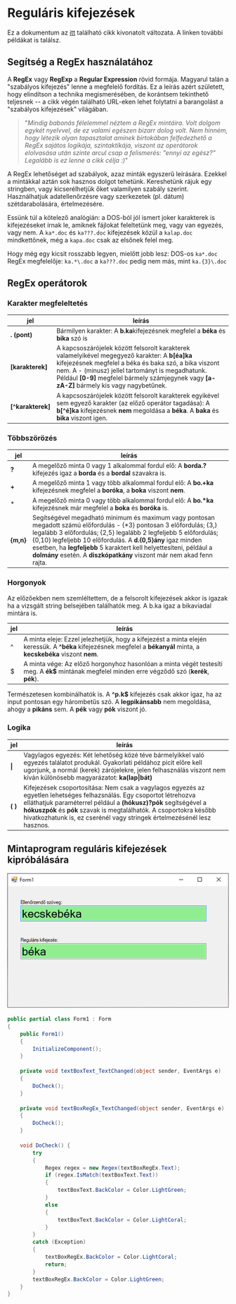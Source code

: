 # Reguláris kifejezések
Ez a dokumentum az [itt](http://vbence.web.elte.hu/regex_leiras.html) található cikk kivonatolt változata. A linken további példákat is találsz. 

## Segítség a RegEx használatához

A **RegEx** vagy **RegExp** a **Regular Expression** rövid formája. Magyarul talán a "szabályos kifejezés" lenne a megfelelő fordítás. Ez a leírás azért született, hogy elindítson a technika megismerésében, de korántsem tekinthető teljesnek -- a cikk végén található URL-eken lehet folytatni a barangolást a "szabályos kifejezések" világában.

> "*Mindig babonás félelemmel néztem a RegEx mintáira. Volt dolgom egykét nyelvvel, de ez valami egészen bizarr dolog volt. Nem hinném, hogy létezik olyan tapasztalat aminek birtokában felfedezhető a RegEx sajátos logikája, szintaktikája, viszont az operátorok elolvasása után szinte arcul csap a felismerés: "ennyi az egész?" Legalább is ez lenne a cikk célja :)*"

A RegEx lehetőséget ad szabályok, azaz minták egyszerű leírására. Ezekkel a mintákkal aztán sok hasznos dolgot tehetünk. Kereshetünk rájuk egy stringben, vagy kicserélhetjük őket valamilyen szabály szerint. Használhatjuk adatellenőrzésre vagy szerkezetek (pl. dátum) szétdarabolására, értelmezésére.

Essünk túl a kötelező analógián: a DOS-ból jól ismert joker karakterek is kifejezéseket írnak le, amiknek fájlokat feleltetünk meg, vagy van egyezés, vagy nem. A `ka*.doc` és `ka???.doc` kifejezések közül a `kalap.doc` mindkettőnek, még a `kapa.doc` csak az elsőnek felel meg.

Hogy még egy kicsit rosszabb legyen, mielőtt jobb lesz: DOS-os `ka*.doc` RegEx megfelelője: `ka.*\.doc` a `ka???.doc` pedig nem más, mint `ka.{3}\.doc`

## RegEx operátorok

### Karakter megfeleltetés
| jel|leírás 
|-|-
|**. (pont)**|Bármilyen karakter: A  **b.ka**kifejezésnek megfelel a  **béka**  és  **bika**  szó is
|**[karakterek]**|A kapcsoszárójelek között felsorolt karakterek valamelyikével megegyező karakter: A  **b[éa]ka**  kifejezésnek megfelel a béka és baka szó, a bika viszont nem. A - (minusz) jellel tartományt is megadhatunk. Például  **[0-9]**  megfelel bármely számjegynek vagy  **[a-zA-Z]** bármely kis vagy nagybetűnek.
|**[^karakterek]**| A kapcsoszárójelek között felsorolt karakterek egyikével sem egyező karakter (az előző operátor tagadása): A  **b[^é]ka**  kifejezésnek  **nem**  megoldása a  **béka**. A  **baka**  és  **bika**  viszont igen.

### Többszörözés
| jel|leírás 
|-|-
|**?**|A megelőző minta 0 vagy 1 alkalommal fordul elő: A  **borda.?**  kifejezés igaz a  **borda**  és a  **bordal**  szavakra is.
|**+**|A megelőző minta 1 vagy több alkalommal fordul elő: A  **bo.+ka**  kifejezésnek megfelel a  **boróka**, a  **boka**  viszont  **nem**.
|*|A megelőző minta 0 vagy több alkalommal fordul elő: A  **bo.\*ka**  kifejezésnek már megfelel a  **boka**  és  **boróka**  is.
|**{m,n}**|Segítségével megadható minimum és maximum vagy pontosan megadott számú előfordulás - {*3} pontosan 3 előfordulás; {3,} legalább 3 előfordulás; {2,5} legalább 2 legfeljebb 5 előfordulás; {0,10} legfeljebb 10 előfordulás. A **d.{0,5}ány** igaz minden esetben, ha **legfeljebb** 5 karaktert kell helyettesíteni, például a **dolmány** esetén. A **diszkópatkány** viszont már nem akad fenn rajta.

### Horgonyok

Az előzőekben nem szemléltettem, de a felsorolt kifejezések akkor is igazak ha a vizsgált string belsejében találhatók meg. A b.ka igaz a bikaviadal mintára is.

| jel|leírás 
|-|-
|^|A minta eleje: Ezzel jelezhetjük, hogy a kifejezést a minta elején keressük. A  **^béka**  kifejezésnek megfelel a  **békanyál**  minta, a  **kecskebéka**  viszont  **nem**.
|\$|A minta vége: Az előző horgonyhoz hasonlóan a minta végét testesíti meg. A  **ék$**  mintának megfelel minden erre végződő szó (**kerék**,  **pék**).

Természetesen kombinálhatók is. A  **^p.k$**  kifejezés csak akkor igaz, ha az input pontosan egy hárombetűs szó. A **legpikánsabb** nem megoldása, ahogy a **pikáns** sem. A  **pék**  vagy  **pók**  viszont jó.

### Logika

| jel|leírás 
|-|-
|**\|**|Vagylagos egyezés: Két lehetőség közé téve bármelyikkel való egyezés találatot produkál. Gyakorlati példához picit előre kell ugorjunk, a normál (kerek) zárójelekre, jelen felhasználás viszont nem kíván különösebb magyarázatot:  **ka(lap\|bát)**
|**( )**|Kifejezések csoportosítása: Nem csak a vagylagos egyezés az egyetlen lehetséges felhazsnálás. Egy csoportot létrehozva elláthatjuk paraméterrel például a  **(hókusz)?pók**  segítségével a  **hókuszpók**  és  **pók**  szavak is megtalálhatók. A csoportokra később hivatkozhatunk is, ez cserénél vagy stringek értelmezésénél lesz hasznos.

## Mintaprogram reguláris kifejezések kipróbálására

![1615368531680.png](../../images/1615368531680.png)


``` csharp
public partial class Form1 : Form
{
    public Form1()
    {
        InitializeComponent();
    }

    private void textBoxText_TextChanged(object sender, EventArgs e)
    {
        DoCheck();
    }

    private void textBoxRegEx_TextChanged(object sender, EventArgs e)
    {
        DoCheck();
    }

    void DoCheck() {
        try
        {
            Regex regex = new Regex(textBoxRegEx.Text);
            if (regex.IsMatch(textBoxText.Text))
            {
                textBoxText.BackColor = Color.LightGreen;
            }
            else
            {
                textBoxText.BackColor = Color.LightCoral;
            }
        }
        catch (Exception)
        {
            textBoxRegEx.BackColor = Color.LightCoral;
            return;
        }
        textBoxRegEx.BackColor = Color.LightGreen;          
    }
}
```
